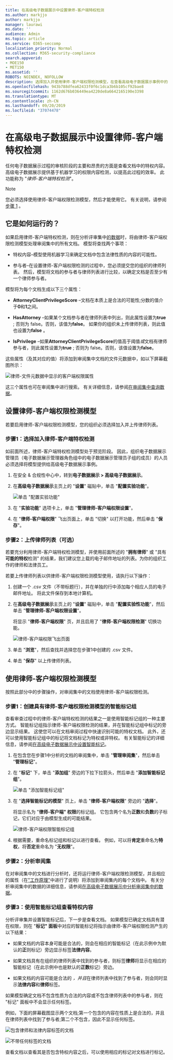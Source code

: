 ```yaml
---
title: 在高级电子数据展示中设置律师-客户端特权检测
ms.author: markjjo
author: markjjo
manager: laurawi
ms.date: ''
audience: Admin
ms.topic: article
ms.service: O365-seccomp
localization_priority: Normal
ms.collection: M365-security-compliance
search.appverid:
- MOE150
- MET150
ms.assetid: ''
ROBOTS: NOINDEX, NOFOLLOW
description: 选择加入并使用律师-客户端权限检测模型，在查看高级电子数据展示事例中的内容时，使用基于机器学习的权限内容检测。
ms.openlocfilehash: 943b788dfea62433f0f6c1dca3b6b105cf92bae8
ms.sourcegitcommit: 1162d676b036449ea4220de8a6642165190e3398
ms.translationtype: MT
ms.contentlocale: zh-CN
ms.lasthandoff: 09/20/2019
ms.locfileid: "37074478"
---
```

# <a name="set-up-attorney-client-privilege-detection-in-advanced-ediscovery"></a>在高级电子数据展示中设置律师-客户端特权检测

任何电子数据展示过程的审核阶段的主要和昂贵的方面是查看文档中的特权内容。 高级电子数据展示提供基于机器学习的权限内容检测，以提高此过程的效率。 此功能称为 "*律师-客户端特权检测*"。

> [!NOTE]
> 您必须选择使用律师-客户端权限检测模型，然后才能使用它。 有关说明，请参阅[步骤 1](#step-1-opt-in-to-attorney-client-privilege-detection) 。

## <a name="how-does-it-work"></a>它是如何运行的？

如果启用律师-客户端特权检测，则在分析评审集中[的数据](analyzing-data-in-review-set.md)时，将由律师-客户端权限检测模型处理审阅集中的所有文档。 模型将查找两个事项：

- 特权内容–模型使用机器学习来确定文档中包含法律性质的内容的可能性。

- 参与者–在设置律师-客户端权限检测的过程中，您必须提交您的组织的律师列表。 然后，模型将文档的参与者与律师列表进行比较，以确定文档是否至少有一个律师参与者。

模型将为每个文档生成以下三个属性：

- **AttorneyClientPrivilegeScore** –文档在本质上是合法的可能性;分数的值介于**0**和**1**之间。

- **HasAttorney** –如果某个文档参与者在律师列表中列出，则此属性设置为**true** ; 否则为 false。否则，该值为**false**。 如果你的组织未上传律师列表，则此值也设置为**false** 。

- **IsPrivilege** –如果**AttorneyClientPrivilegeScore**的值高于阈值*或*文档有律师参与者，则此属性设置为**true** ; 否则为 false。否则，该值设置为**false**。

这些属性（及其对应的值）将添加到审阅集中文档的文件元数据中，如以下屏幕截图所示：

![律师-文件元数据中显示的客户端权限属性](media/AeDAttorneyClientPrivilegeMetadata.png)

这三个属性也可在审阅集中进行搜索。 有关详细信息，请参阅[在审阅集中查询数据](review-set-search.md)。

## <a name="set-up-the-attorney-client-privilege-detection-model"></a>设置律师-客户端权限检测模型

若要启用律师-客户端权限检测模型，您的组织必须选择加入并上传律师列表。

### <a name="step-1-opt-in-to-attorney-client-privilege-detection"></a>步骤1：选择加入律师-客户端特权检测

如前面所述，律师-客户端特权检测模型处于预览阶段。 因此，组织电子数据展示管理员（电子数据展示管理器角色组中的电子数据展示管理员子组的成员）的人员必须选择将模型提供给高级电子数据展示事例。

1. 在安全 & 合规性中心中，转到**电子数据展示 > 高级电子数据展示**。

2. 在**高级电子数据展示**主页上的 "**设置**" 磁贴中，单击 "**配置实验功能**"。

   ![单击 "配置实验功能"](media/AeDExperimentalFeatures.png)

3. 在 "**实验功能**" 选项卡上，单击 "**管理律师-客户端权限设置**"。

4. 在 "**律师-客户端权限**" 飞出页面上，单击 "切换" 以打开功能，然后单击 "**保存**"。

### <a name="step-2-upload-a-list-of-attorneys-optional"></a>步骤2：上传律师列表（可选）

若要充分利用律师-客户端特权检测模型，并使用前面所述的 "**拥有律师**" 或 "具有**可能的特权**检测" 的结果，我们建议您上载的电子邮件地址的列表。为你的组织工作的律师和法律员工。 

若要上传律师列表以供律师-客户端权限检测模型使用，请执行以下操作：

1. 创建一个 .csv 文件（不带标题行），并在单独的行中添加每个相应人员的电子邮件地址。 将此文件保存到本地计算机。

2. 在**高级电子数据展示**主页上的 "**设置**" 磁贴中，单击 "**配置实验性功能**"，然后单击 "**管理律师-客户端权限设置**"。

   将显示 "**律师-客户端权限**" 页，并且启用了 "**律师-客户端权限检测**" 切换功能。

   ![律师-客户端权限飞出页面](media/AeDUploadAttorneyList.png)

3. 单击 "**浏览**"，然后查找并选择您在步骤1中创建的 .csv 文件。

4. 单击 "**保存**" 以上传律师列表。

## <a name="use-the-attorney-client-privilege-detection-model"></a>使用律师-客户端权限检测模型

按照此部分中的步骤操作，对审阅集中的文档使用律师-客户端权限检测。

### <a name="step-1-create-a-smart-tag-group-with-attorney-client-privilege-detection-model"></a>步骤1：创建具有律师-客户端权限检测模型的智能标记组

查看审查过程中的律师-客户端特权检测的结果之一是使用智能标记组的一种主要方式。 智能标记组指示律师-客户端权限检测的结果，并在智能标记组中标记的旁边显示结果。 这使您可以在文档审阅过程中快速识别可能的特权文档。 此外，还可以使用智能标记组中的标记将文档标记为特权或非特权。 有关智能标记的详细信息，请参阅[在高级电子数据展示中设置智能标记](smart-tags.md)。

1. 在包含您在步骤1中分析的文档的审阅集中，单击 "**管理审阅集**"，然后单击 "**管理标记**"。
 
2. 在 "**标记**" 下，单击 "**添加组**" 旁边的下拉下拉箭头，然后单击 "**添加智能标记组**"。

   ![单击 "添加智能标记组"](media/AeDCreateSmartTag.png)

3. 在 "**选择智能标记的模型**" 页上，单击 "**律师-客户端权限**" 旁边的 "**选择**"。

   将显示名为 "**律师-客户端" 权限**的标记组。 它包含两个名为**正数**和**负数**的子标记，它们对应于由模型生成的可能结果。

   ![律师-客户端权限智能标记组](media/AeDAttorneyClientSmartTagGroup.png)

3. 根据需要，重命名标记组和标记以进行查看。 例如，可以将**肯定**重命名为**特权**，将**否定**重命名为 "**无权限**"。

### <a name="step-2-analyze-a-review-set"></a>步骤2：分析审阅集

在对审阅集中的文档进行分析时，还将运行律师-客户端权限检测模型，并且相应的属性（在["工作原理"](#how-does-it-work)中进行了说明）将添加到审阅集内的每个文档中。 有关分析审阅集中的数据的详细信息，请参阅[在高级电子数据展示中分析审阅集中的数据](analyzing-data-in-review-set.md)。

### <a name="step-3-use-the-smart-tag-group-for-review-of-privileged-content"></a>步骤3：使用智能标记组查看特权内容

分析评审集并设置智能标记后，下一步是查看文档。 如果模型已确定文档具有潜在权限，则在 "**标记" 面板**中对应的智能标记将指示由律师-客户端权限检测产生的以下结果：

- 如果文档的内容本身可能是合法的，则会在相应的智能标记（在此示例中为默认的**正**则标记）旁边显示标签**法律内容**。

- 如果文档具有在组织的律师列表中找到的参与者，则标签**律师**将显示在相应的智能标记（在此示例中也是默认的**正数**标记）旁边。

- 如果文档的内容可能是合法的 *，并且*在律师列表中找到了参与者，则会同时显示**法律内容**和**律师**标签。 

如果模型确定文档不包含性质为合法的内容或不包含律师列表中的参与者，则在 "标记" 面板中不会显示任何标签。

例如，下面的屏幕截图显示两个文档;第一个包含的内容在性质上是合法的，并且在律师列表中找到了参与者;第二个不包含，因此不显示任何标签。

![包含律师和法律内容标签的文档](media/AeDTaggingPanelLegalContentAttorney.png)

![不带任何标签的文档](media/AeDTaggingPanelNegative.png)

查看文档以查看其是否包含特权内容之后，可以使用相应的标记对文档进行标记。